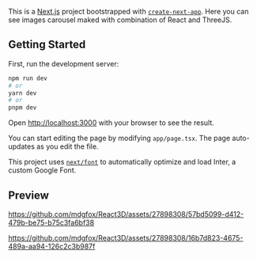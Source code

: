 This is a [Next.js](https://nextjs.org/) project bootstrapped with [`create-next-app`](https://github.com/vercel/next.js/tree/canary/packages/create-next-app).
Here you can see images carousel maked with combination of React and ThreeJS.

## Getting Started

First, run the development server:

```bash
npm run dev
# or
yarn dev
# or
pnpm dev
```

Open [http://localhost:3000](http://localhost:3000) with your browser to see the result.

You can start editing the page by modifying `app/page.tsx`. The page auto-updates as you edit the file.

This project uses [`next/font`](https://nextjs.org/docs/basic-features/font-optimization) to automatically optimize and load Inter, a custom Google Font.

## Preview

https://github.com/mdgfox/React3D/assets/27898308/57bd5099-d412-479b-be75-b75c3fa6bf38

https://github.com/mdgfox/React3D/assets/27898308/16b7d823-4675-489a-aa94-126c2c3b987f



